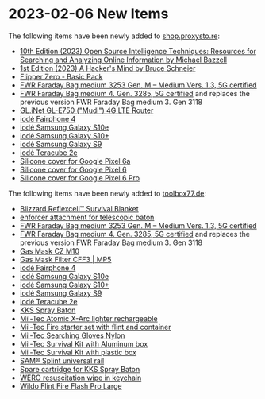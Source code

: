 # 2023-02-06 New Items

The following items have been newly added to [shop.proxysto.re](https://shop.proxysto.re):

* [10th Edition (2023) Open Source Intelligence Techniques: Resources for Searching and Analyzing Online Information by Michael Bazzell](https://shop.proxysto.re/conf/648)
* [1st Edition (2023) A Hacker's Mind by Bruce Schneier](https://shop.proxysto.re/conf/850)
* [Flipper Zero - Basic Pack](https://shop.proxysto.re/conf/856)
* [FWR Faraday Bag medium 3253 Gen. M – Medium Vers. 1.3, 5G certified](https://shop.proxysto.re/conf/821)
* [FWR Faraday Bag medium 4. Gen. 3285, 5G certified](https://shop.proxysto.re/conf/96) and replaces the previous version FWR Faraday Bag medium 3. Gen 3118
* [GL.iNet GL-E750 ("Mudi") 4G LTE Router](https://shop.proxysto.re/conf/820)
* [iodé Fairphone 4](https://shop.proxysto.re/conf/854)
* [iodé Samsung Galaxy S10e](https://shop.proxysto.re/conf/846)
* [iodé Samsung Galaxy S10+](https://shop.proxysto.re/conf/846)
* [iodé Samsung Galaxy S9](https://shop.proxysto.re/conf/833)
* [iodé Teracube 2e](https://shop.proxysto.re/conf/853)
* [Silicone cover for Google Pixel 6a](https://shop.proxysto.re/conf/835)
* [Silicone cover for Google Pixel 6](https://shop.proxysto.re/conf/834)
* [Silicone cover for Google Pixel 6 Pro](https://shop.proxysto.re/conf/836)

The following items have been newly added to [toolbox77.de](https://toolbox77.de):

* [Blizzard Reflexcell™ Survival Blanket](https://toolbox77.de/conf/849)
* [enforcer attachment for telescopic baton](https://toolbox77.de/conf/838)
* [FWR Faraday Bag medium 3253 Gen. M – Medium Vers. 1.3, 5G certified](https://toolbox77.de/conf/821)
* [FWR Faraday Bag medium 4. Gen. 3285, 5G certified](https://toolbox77.de/conf/96) and replaces the previous version FWR Faraday Bag medium 3. Gen 3118
* [Gas Mask CZ M10](https://toolbox77.de/conf/844)
* [Gas Mask Filter CFF3 | MP5](https://toolbox77.de/conf/845)
* [iodé Fairphone 4](https://toolbox77.de/conf/854)
* [iodé Samsung Galaxy S10e](https://toolbox77.de/conf/846)
* [iodé Samsung Galaxy S10+](https://toolbox77.de/conf/846)
* [iodé Samsung Galaxy S9](https://toolbox77.de/conf/833)
* [iodé Teracube 2e](https://toolbox77.de/conf/853)
* [KKS Spray Baton](https://toolbox77.de/conf/822)
* [Mil-Tec Atomic X-Arc lighter rechargeable](https://toolbox77.de/conf/830)
* [Mil-Tec Fire starter set with flint and container](https://toolbox77.de/conf/827)
* [Mil-Tec Searching Gloves Nylon](https://toolbox77.de/conf/839)
* [Mil-Tec Survival Kit with Aluminum box](https://toolbox77.de/conf/829)
* [Mil-Tec Survival Kit with plastic box](https://toolbox77.de/conf/828)
* [SAM® Splint universal rail](https://toolbox77.de/conf/847)
* [Spare cartridge for KKS Spray Baton](https://toolbox77.de/conf/825)
* [WERO resuscitation wipe in keychain](https://toolbox77.de/conf/848)
* [Wildo Flint Fire Flash Pro Large](https://toolbox77.de/conf/831)
